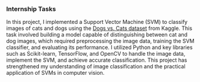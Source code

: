### Internship Tasks

In this project, I implemented a Support Vector Machine (SVM) to classify images of cats and dogs using the [Dogs vs. Cats dataset](https://www.kaggle.com/c/dogs-vs-cats/data) from Kaggle. This task involved building a model capable of distinguishing between cat and dog images, which required preprocessing the image data, training the SVM classifier, and evaluating its performance. I utilized Python and key libraries such as Scikit-learn, TensorFlow, and OpenCV to handle the image data, implement the SVM, and achieve accurate classification. This project has strengthened my understanding of image classification and the practical application of SVMs in computer vision.
